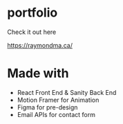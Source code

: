 # portfolio
Check it out here

https://raymondma.ca/

# Made with
- React Front End & Sanity Back End
- Motion Framer for Animation
- Figma for pre-design
- Email APIs for contact form
